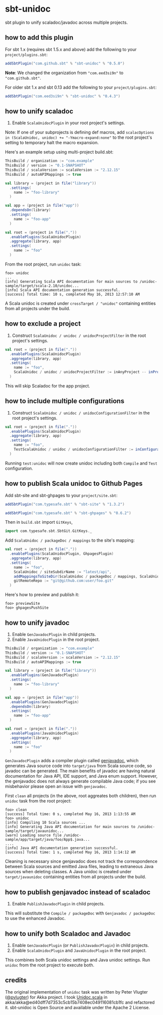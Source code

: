 sbt-unidoc
==========

sbt plugin to unify scaladoc/javadoc across multiple projects.

how to add this plugin
----------------------

For sbt 1.x (requires sbt 1.5.x and above) add the following to your `project/plugins.sbt`:

```scala
addSbtPlugin("com.github.sbt" % "sbt-unidoc" % "0.5.0")
```

**Note**: We changed the organization from `"com.eed3si9n"` to `"com.github.sbt"`.

For older sbt 1.x and sbt 0.13 add the following to your `project/plugins.sbt`:

```scala
addSbtPlugin("com.eed3si9n" % "sbt-unidoc" % "0.4.3")
```

how to unify scaladoc
---------------------

1. Enable `ScalaUnidocPlugin` in your root project's settings.

Note: If one of your subprojects is defining def macros, add `scalacOptions in (ScalaUnidoc, unidoc) += "-Ymacro-expand:none"` to the root project's setting to temporary halt the macro expansion.

Here's an example setup using multi-project build.sbt:

```scala
ThisBuild / organization := "com.example"
ThisBuild / version := "0.1-SNAPSHOT"
ThisBuild / scalaVersion := scalaVersion := "2.12.15"
ThisBuild / autoAPIMappings := true

val library = (project in file("library"))
  .settings(
    name := "foo-library"
  )

val app = (project in file("app"))
  .dependsOn(library)
  .settings(
    name := "foo-app"
  )

val root = (project in file("."))
  .enablePlugins(ScalaUnidocPlugin)
  .aggregate(library, app)
  .settings(
    name := "foo"
  )
```

From the root project, run `unidoc` task:

```
foo> unidoc
...
[info] Generating Scala API documentation for main sources to /unidoc-sample/target/scala-2.10/unidoc...
[info] Scala API documentation generation successful.
[success] Total time: 10 s, completed May 16, 2013 12:57:10 AM
```

A Scala unidoc is created under `crossTarget / "unidoc"` containing entities from all projects under the build.

how to exclude a project
------------------------

1. Construct `ScalaUnidoc / unidoc / unidocProjectFilter` in the root project's settings.

```scala
val root = (project in file("."))
  .enablePlugins(ScalaUnidocPlugin)
  .aggregate(library, app)
  .settings(
    name := "foo",
    ScalaUnidoc / unidoc / unidocProjectFilter := inAnyProject -- inProjects(app)
  )
```

This will skip Scaladoc for the app project.

how to include multiple configurations
--------------------------------------

1. Construct `ScalaUnidoc / unidoc / unidocConfigurationFilter` in the root project's settings.

```scala
val root = (project in file("."))
  .enablePlugins(ScalaUnidocPlugin)
  .aggregate(library, app)
  .settings(
    name := "foo",
    TestScalaUnidoc / unidoc / unidocConfigurationFilter := inConfigurations(Compile, Test)
  )
```

Running `test:unidoc` will now create unidoc including both `Compile` and `Test` configuration.

how to publish Scala unidoc to Github Pages
-------------------------------------------

Add sbt-site and sbt-ghpages to your `project/site.sbt`:

```scala
addSbtPlugin("com.typesafe.sbt" % "sbt-site" % "1.3.2")

addSbtPlugin("com.typesafe.sbt" % "sbt-ghpages" % "0.6.2")
```

Then in `build.sbt` import `GitKeys`,

```scala
import com.typesafe.sbt.SbtGit.GitKeys._
```

Add `ScalaUnidoc / packageDoc / mappings` to the site's mapping:

```scala
val root = (project in file("."))
  .enablePlugins(ScalaUnidocPlugin, GhpagesPlugin)
  .aggregate(library, app)
  .settings(
    name := "foo",
    ScalaUnidoc / siteSubdirName := "latest/api",
    addMappingsToSiteDir(ScalaUnidoc / packageDoc / mappings, ScalaUnidoc / siteSubdirName),
    gitRemoteRepo := "git@github.com:user/foo.git"
  )
```

Here's how to preview and publish it:

```
foo> previewSite
foo> ghpagesPushSite
```

how to unify javadoc
--------------------

1. Enable `GenJavadocPlugin` in child projects.
2. Enable `JavaUnidocPlugin` in the root project.

```scala
ThisBuild / organization := "com.example"
ThisBuild / version := "0.1-SNAPSHOT"
ThisBuild / scalaVersion := scalaVersion := "2.12.15"
ThisBuild / autoAPIMappings := true

val library = (project in file("library"))
  .enablePlugins(GenJavadocPlugin)
  .settings(
    name := "foo-library"
  )

val app = (project in file("app"))
  .enablePlugins(GenJavadocPlugin)
  .dependsOn(library)
  .settings(
    name := "foo-app"
  )

val root = (project in file("."))
  .enablePlugins(JavaUnidocPlugin)
  .aggregate(library, app)
  .settings(
    name := "foo"
  )
```

`GenJavadocPlugin` adds a compiler plugin called [genjavadoc][genjavadoc], which generates Java source code into `target/java` from Scala source code, so javadoc can be generated. The main benefits of javadoc are having natural documentation for Java API, IDE support, and Java enum support. However, the genjavadoc does not always generate compilable Java code; if you see misbehavior please open an issue with `genjavadoc`.

First `clean` all projects (in the above, root aggreates both children), then run `unidoc` task from the root project:

```
foo> clean
[success] Total time: 0 s, completed May 16, 2013 1:13:55 AM
foo> unidoc
[info] Compiling 10 Scala sources ...
[info] Generating Java API documentation for main sources to /unidoc-sample/target/javaunidoc...
[warn] Loading source file /unidoc-sample/app/target/java/foo/App$.java...
....
[info] Java API documentation generation successful.
[success] Total time: 1 s, completed May 16, 2013 1:14:12 AM
```

Cleaning is necessary since genjavadoc does not track the correspondence between Scala sources and emitted Java files, leading to extraneous Java sources when deleting classes.
A Java unidoc is created under `target/javaunidoc` containing entities from all projects under the build.

how to publish genjavadoc instead of scaladoc
---------------------------------------------

1. Enable `PublishJavadocPlugin` in child projects.

This will substitute the `Compile / packageDoc` with `Genjavadoc / packageDoc` to use the enhanced Javadoc.

how to unify both Scaladoc and Javadoc
--------------------------------------

1. Enable `GenJavadocPlugin` (or `PublishJavadocPlugin`) in child projects.
2. Enable `ScalaUnidocPlugin` and `JavaUnidocPlugin` in the root project.

This combines both Scala unidoc settings and Java unidoc settings. Run `unidoc` from the root project to execute both.

credits
-------

The original implementation of `unidoc` task was written by Peter Vlugter ([@pvlugter](https://github.com/pvlugter)) for Akka project. I took [Unidoc.scala](https://github.com/akka/akka/blob/05ba6df5acf48eaf447b5898787e63badbe02cf9/project/Unidoc.scala) in akka/akka@ed40dff7d7353c5cb15b7408ec049116081cb1fc and refactored it. sbt-unidoc is Open Source and available under the Apache 2 License.

  [genjavadoc]: https://github.com/typesafehub/genjavadoc
